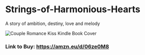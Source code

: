 # Strings-of-Harmonious-Hearts
A story of ambition, destiny, love and melody

![Couple Romance Kiss Kindle Book Cover](https://github.com/AyushUtsav081726/Strings-of-Harmonious-Hearts/assets/146926286/f31df4eb-0a6f-4380-9b1f-d749faba9c9f)

### Link to Buy: https://amzn.eu/d/06ze0M8


